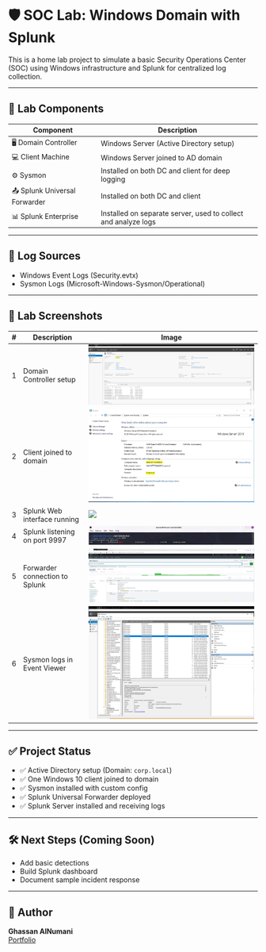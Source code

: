 # 🛡️ SOC Lab: Windows Domain with Splunk

This is a home lab project to simulate a basic Security Operations Center (SOC) using Windows infrastructure and Splunk for centralized log collection.

---

## 🧰 Lab Components

| Component           | Description                                 |
|---------------------|---------------------------------------------|
| 🖥️ Domain Controller | Windows Server (Active Directory setup)     |
| 💻 Client Machine    | Windows Server joined to AD domain              |
| ⚙️ Sysmon            | Installed on both DC and client for deep logging |
| 📤 Splunk Universal Forwarder | Installed on both DC and client |
| 📊 Splunk Enterprise | Installed on separate server, used to collect and analyze logs |

---

## 🔄 Log Sources

- Windows Event Logs (Security.evtx)
- Sysmon Logs (Microsoft-Windows-Sysmon/Operational)

---

## 📸 Lab Screenshots

| # | Description | Image |
|---|-------------|-------|
| 1 | Domain Controller setup | ![](screenshots/AD-domain-setup.JPG) |
| 2 | Client joined to domain | ![](screenshots/Client-joined-to-domain.JPG) |
| 3 | Splunk Web interface running | ![](Splunk-web-interface.JPG) |
| 4 | Splunk listening on port 9997 | ![](screenshots/splunk-listening-9997.JPG) |
| 5 | Forwarder connection to Splunk | ![](screenshots/forwarder-confirmed.JPG) |
| 6 | Sysmon logs in Event Viewer | ![](screenshots/sysmon-eventviewer.JPG) |

---

## ✅ Project Status

- ✅ Active Directory setup (Domain: `corp.local`)
- ✅ One Windows 10 client joined to domain
- ✅ Sysmon installed with custom config
- ✅ Splunk Universal Forwarder deployed
- ✅ Splunk Server installed and receiving logs

---

## 🛠️ Next Steps (Coming Soon)

- Add basic detections 
- Build Splunk dashboard
- Document sample incident response

---

## 🔗 Author

**Ghassan AlNumani**  
[Portfolio](https://ghassanalnomani.github.io/cybersecurity-portfolio/)
